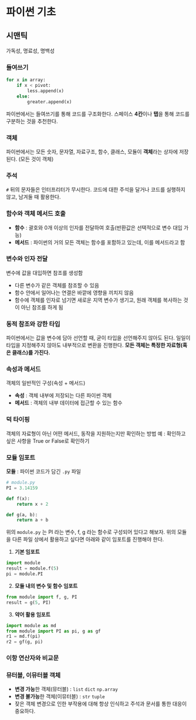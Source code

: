 # 파이썬 기초
## 시맨틱
가독성, 명료성, 명백성

### 들여쓰기
```python
for x in array:
	if x < pivot:
		less.append(x)
	else:
		greater.append(x)
```
파이썬에서는 들여쓰기를 통해 코드를 구조화한다.
스페이스 **4칸**이나 **탭**을 통해 코드를 구분하는 것을 추천한다.

### 객체
파이썬에서는 모든 숫자, 문자열, 자료구조, 함수, 클래스, 모듈이 **객체**라는 상자에 저장된다. (모든 것이 객체)

### 주석
`#`  뒤의 문자들은 인터프리터가 무시한다.
코드에 대한 주석을 달거나 코드를 실행하지 않고, 남겨둘 때 활용한다.

### 함수와 객체 메서드 호출
* **함수** : 괄호와 0개 이상의 인자를 전달하여 호출(반환값은 선택적으로 변수 대입 가능)
* **메서드** : 파이썬의 거의 모든 객체는 함수를 포함하고 있는데, 이를 메서드라고 함

### 변수와 인자 전달
변수에 값을 대입하면 참조를 생성함
* 다른 변수가 같은 객체를 참조할 수 있음
* 함수 안에서 일어나는 연결은 바깥에 영향을 끼치지 않음
* 함수에 객체를 인자로 넘기면 새로운 지역 변수가 생기고, 원래 객체를 복사하는 것이 아닌 참조를 하게 됨

### 동적 참조와 강한 타입
파이썬에서는 값을 변수에 담아 선언할 때, 굳이 타입을 선언해주지 않아도 된다.
일일이 타입을 지정해주지 않아도 내부적으로 변환을 진행한다.
**모든 객체는 특정한 자료형(혹은 클래스)를 가진다.**

### 속성과 메서드
객체의 일반적인 구성(속성 + 메서드)
* **속성** : 객체 내부에 저장되는 다른 파이썬 객체
* **메서드** : 객체의 내부 데이터에 접근할 수 있는 함수

### 덕 타이핑
객체의 자료형이 아닌 어떤 메서드, 동작을 지원하는지만 확인하는 방법
예 : 확인하고 싶은 사항을 True or False로 확인하기

### 모듈 임포트
**모듈** : 파이썬 코드가 담긴 `.py` 파일

```python
# module.py
PI = 3.14159

def f(x):
	return x + 2

def g(a, b):
	return a + b
```
위의 `module.py` 는 PI 라는 변수, f, g 라는 함수로 구성되어 있다고 해보자.
위의 모듈을 다른 파일 상에서 활용하고 싶다면 아래와 같이 임포트를 진행해야 한다.

1. **기본 임포트**
```python
import module
result = module.f(5)
pi = module.PI
```

2. **모듈 내의 변수 및 함수 임포트**
```python
from module import f, g, PI
result = g(5, PI)
```

3. **약어 활용 임포트**
```python
import module as md
from module import PI as pi, g as gf
r1 = md.f(pi)
r2 = gf(g, pi)
```

### 이항 연산자와 비교문
### 뮤터블, 이뮤터블 객체
* **변경 가능**한 객체(뮤터블) : `list`   `dict`  `np.array`
* **변경 불가능**한 객체(이뮤터블) : `str`  `tuple`
* 잦은 객체 변경으로 인한 부작용에 대해 항상 인식하고 주석과 문서를 통한 대응이 중요하다.
